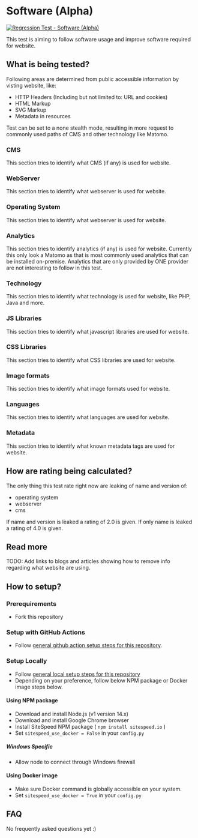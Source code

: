 # Software (Alpha)
[![Regression Test - Software (Alpha)](https://github.com/Webperf-se/webperf_core/actions/workflows/regression-test-software.yml/badge.svg)](https://github.com/Webperf-se/webperf_core/actions/workflows/regression-test-software.yml)

This test is aiming to follow software usage and improve software required for website.


## What is being tested?

Following areas are determined from public accessible information by visting website, like:
* HTTP Headers (Including but not limited to: URL and cookies)
* HTML Markup
* SVG Markup
* Metadata in resources

Test can be set to a none stealth mode, resulting in more request to commonly used paths of CMS and other technology like Matomo.

### CMS
This section tries to identify what CMS (if any) is used for website.

### WebServer
This section tries to identify what webserver is used for website.

### Operating System
This section tries to identify what webserver is used for website.

### Analytics
This section tries to identify analytics (if any) is used for website.
Currently this only look a Matomo as that is most commonly used analytics that can be installed on-premise.
Analytics that are only provided by ONE provider are not interesting to follow in this test.

### Technology
This section tries to identify what technology is used for website, like PHP, Java and more.

### JS Libraries
This section tries to identify what javascript libraries are used for website.

### CSS Libraries
This section tries to identify what CSS libraries are used for website.

### Image formats

This section tries to identify what image formats used for website.

### Languages

This section tries to identify what languages are used for website.

### Metadata

This section tries to identify what known metadata tags are used for website.

## How are rating being calculated?

The only thing this test rate right now are leaking of name and version of:
- operating system
- webserver
- cms

If name and version is leaked a rating of 2.0 is given.
If only name is leaked a rating of 4.0 is given.

## Read more

TODO: Add links to blogs and articles showing how to remove info regarding what website are using.

## How to setup?

### Prerequirements

* Fork this repository

### Setup with GitHub Actions

* Follow [general github action setup steps for this repository](../getting-started-github-actions.md).

### Setup Locally

* Follow [general local setup steps for this repository](../getting-started-local.md)
* Depending on your preference, follow below NPM package or Docker image steps below.

#### Using NPM package

* Download and install Node.js (v1 version 14.x)
* Download and install Google Chrome browser
* Install SiteSpeed NPM package ( `npm install sitespeed.io` )
* Set `sitespeed_use_docker = False` in your `config.py`

##### Windows Specific

* Allow node to connect through Windows firewall

#### Using Docker image

* Make sure Docker command is globally accessible on your system.
* Set `sitespeed_use_docker = True` in your `config.py`


## FAQ

No frequently asked questions yet :)
